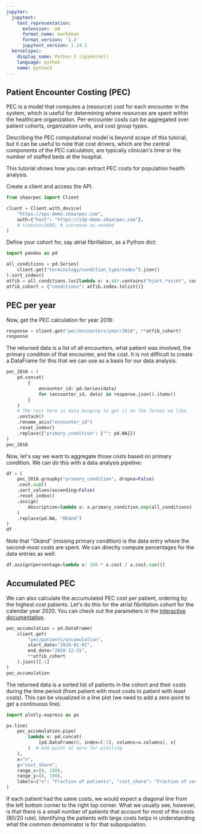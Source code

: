 ```yaml
---
jupyter:
  jupytext:
    text_representation:
      extension: .md
      format_name: markdown
      format_version: '1.3'
      jupytext_version: 1.14.1
  kernelspec:
    display_name: Python 3 (ipykernel)
    language: python
    name: python3
---
```


<!-- #region tags=[] -->
## Patient Encounter Costing (PEC)

PEC is a model that computes a (resource) cost for each encounter in the system, which is useful for determining where resources are spent within the healthcare organization. Per-encounter costs can be aggregated over patient cohorts, organization units, and cost group types.

Describing the PEC computational model is beyond scope of this tutorial, but it can be useful to note that cost drivers, which are the central components of the PEC calculation, are typically clinician's time or the number of staffed beds at the hospital.

This tutorial shows how you can extract PEC costs for population health analysis.
<!-- #endregion -->

<!-- #region tags=[] -->
Create a client and access the API.
<!-- #endregion -->

```python
from shaarpec import Client
```

```python
client = Client.with_device(
    "https://api-demo.shaarpec.com",
    auth={"host": "https://idp-demo.shaarpec.com"},
    # timeout=3600, # increase as needed
)
```

Define your cohort for, say atrial fibrillation, as a Python dict:

```python
import pandas as pd
```

```python tags=[]
all_conditions = pd.Series(
    client.get("terminology/condition_type/codes").json()
).sort_index()
atfib = all_conditions.loc[lambda x: x.str.contains("hjärt.*svikt", case=False)]
atfib_cohort = {"conditions": atfib.index.tolist()}
```

## PEC per year

Now, get the PEC calculation for year 2018:

```python
response = client.get("pec/encounters/year/2018", **atfib_cohort)
response
```

The returned data is a list of all encounters, what patient was involved, the primary condition of that encounter, and the cost. It is not difficult to create a DataFrame for this that we can use as a basis for our data analysis.

```python tags=[]
pec_2018 = (
    pd.concat(
        {
            encounter_id: pd.Series(data)
            for (encounter_id, data) in response.json().items()
        }
    )
    # The rest here is data munging to get it on the format we like
    .unstack()
    .rename_axis("encounter_id")
    .reset_index()
    .replace({"primary_condition": {"": pd.NA}})
)
pec_2018
```

<!-- #region tags=[] -->
Now, let's say we want to aggregate those costs based on primary condition. We can do this with a data analysis pipeline:
<!-- #endregion -->

```python tags=[]
df = (
    pec_2018.groupby("primary_condition", dropna=False)                 # Group by primary condition
    .cost.sum()                                                         # Sum the cost
    .sort_values(ascending=False)                                       # Sort in descending order
    .reset_index()                                                      # Convert to DataFrame
    .assign(
        description=lambda x: x.primary_condition.map(all_conditions)
    )                                                                   # Add description
    .replace(pd.NA, "Okänd")
)
df
```

Note that "Okänd" (missing primary condition) is the data entry where the second-most costs are spent. We can directly compute percentages for the data entries as well:

```python
df.assign(percentage=lambda x: 100 * x.cost / x.cost.sum())
```

<!-- #region tags=[] -->
## Accumulated PEC

We can also calculate the accumulated PEC cost per patient, ordering by the highest cost patients. Let's do this for the atrial fibrillation cohort for the calendar year 2020. You can check out the parameters in the [interactive documentation](https://api-demo.shaarpec.com).
<!-- #endregion -->

```python tags=[]
pec_accumulation = pd.DataFrame(
    client.get(
        "pec/patients/accumulation",
        start_date="2020-01-01",
        end_date="2020-12-31",
        **atfib_cohort
    ).json()[-1]
)
pec_accumulation
```

The returned data is a sorted list of patients in the cohort and their costs during the time period (from patient with most costs to patient with least costs). This can be visualized in a line plot (we need to add a zero point to get a continuous line).

```python
import plotly.express as px
```

```python tags=[]
px.line(
    pec_accumulation.pipe(
        lambda x: pd.concat(
            [pd.DataFrame(0, index=[-1], columns=x.columns), x]
        )  # Add point at zero for plotting
    ),
    x="n",
    y="cost_share",
    range_x=(0, 100),
    range_y=(0, 100),
    labels={"n": "Fraction of patients", "cost_share": "Fraction of costs"},
)
```

If each patient had the same costs, we would expect a diagonal line from the left bottom corner to the right top corner. What we usually see, however, is that there is a small number of patients that account for most of the costs (80/20 rule). Identifying the patients with large costs helps in understanding what the common denominator is for that subpopulation.

```python

```
